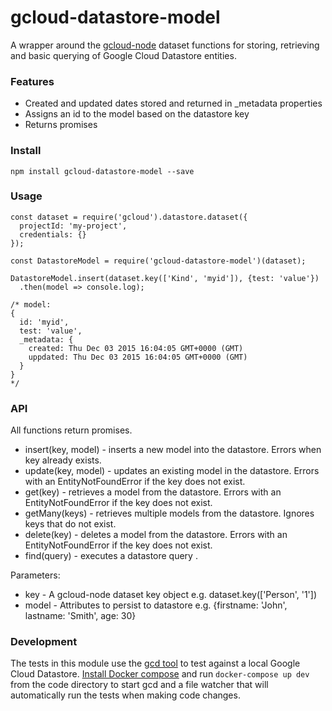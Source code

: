 # gcloud-datastore-model
A wrapper around the [gcloud-node](https://github.com/GoogleCloudPlatform/gcloud-node) dataset functions for storing, retrieving and basic querying of Google Cloud Datastore entities.

### Features

* Created and updated dates stored and returned in _metadata properties
* Assigns an id to the model based on the datastore key
* Returns promises

### Install

`npm install gcloud-datastore-model --save`

### Usage

```
const dataset = require('gcloud').datastore.dataset({
  projectId: 'my-project',
  credentials: {}
});

const DatastoreModel = require('gcloud-datastore-model')(dataset);

DatastoreModel.insert(dataset.key(['Kind', 'myid']), {test: 'value'})
  .then(model => console.log);

/* model:
{
  id: 'myid',
  test: 'value',
  _metadata: {
    created: Thu Dec 03 2015 16:04:05 GMT+0000 (GMT)
    uppdated: Thu Dec 03 2015 16:04:05 GMT+0000 (GMT)
  }
}
*/
```

### API

All functions return promises.

* insert(key, model) - inserts a new model into the datastore. Errors when key already exists.
* update(key, model) - updates an existing model in the datastore. Errors with an EntityNotFoundError if the key does not exist.
* get(key) - retrieves a model from the datastore. Errors with an EntityNotFoundError if the key does not exist.
* getMany(keys) - retrieves multiple models from the datastore. Ignores keys that do not exist.
* delete(key) - deletes a model from the datastore. Errors with an EntityNotFoundError if the key does not exist.
* find(query) - executes a datastore query .

Parameters:
* key - A gcloud-node dataset key object e.g. dataset.key(['Person', '1'])
* model - Attributes to persist to datastore e.g. {firstname: 'John', lastname: 'Smith', age: 30}

### Development

The tests in this module use the [gcd tool](https://cloud.google.com/datastore/docs/tools/) to test against a local Google Cloud Datastore. [Install Docker compose](https://docs.docker.com/compose/install/) and run `docker-compose up dev` from the code directory to start gcd and a file watcher that will automatically run the tests when making code changes.
